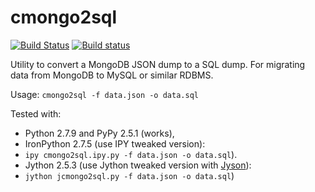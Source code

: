 # cmongo2sql
[![Build Status](https://travis-ci.org/stpettersens/cmongo2sql.svg?branch=master)](https://travis-ci.org/stpettersens/cmongo2sql) [![Build status](https://ci.appveyor.com/api/projects/status/github/stpettersens/cmongo2sql?branch=master&svg=true)](https://ci.appveyor.com/project/stpettersens/cmongo2sql)

Utility to convert a MongoDB JSON dump to a SQL dump.
For migrating data from MongoDB to MySQL or similar RDBMS.

Usage: `cmongo2sql -f data.json -o data.sql`

Tested with:
* Python 2.7.9 and PyPy 2.5.1 (works), 
* IronPython 2.7.5 (use IPY tweaked version): 
* `ipy cmongo2sql.ipy.py -f data.json -o data.sql`).
* Jython 2.5.3 (use Jython tweaked version with [Jyson](http://opensource.xhaus.com/projects/jyson)): 
* `jython jcmongo2sql.py -f data.json -o data.sql`)
